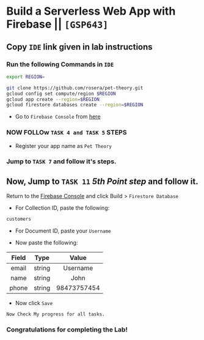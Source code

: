 # Build a Serverless Web App with Firebase || `[GSP643]`

## Copy `IDE` link given in lab instructions

### Run the following Commands in `IDE`

```bash
export REGION=
```

```bash
git clone https://github.com/rosera/pet-theory.git
gcloud config set compute/region $REGION
gcloud app create --region=$REGION
gcloud firestore databases create --region=$REGION
```

* Go to `Firebase Console` from [here](https://console.firebase.google.com/)

### NOW FOLLOw `TASK 4 and TASK 5` STEPS

* Register your app name as `Pet Theory`

### Jump to `TASK 7` and follow it's steps.

## Now, Jump to `TASK 11` *5th Point step* and follow it.
Return to the [Firebase Console](https://console.firebase.google.com/) and click Build > `Firestore Database`

* For Collection ID, paste the following:

```bash
customers
```

* For Document ID, paste your `Username`

* Now paste the following:

| Field |  Type  | Value |
| :---: | :----: | :----: |
| email | string | Username |
| name  | string | John |
| phone | string | 98473757454 |

* Now click `Save`

`Now Check My progress for all tasks.`
### Congratulations for completing the Lab!
